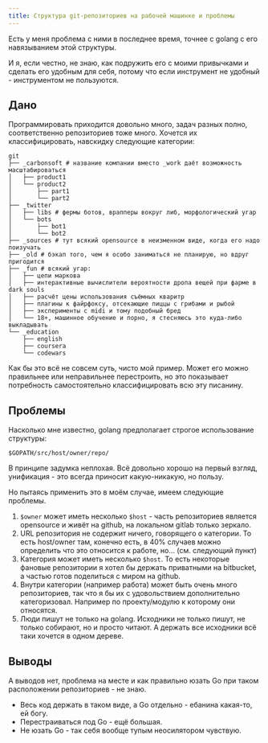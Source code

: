 ```yaml
---
title: Структура git-репозиториев на рабочей машинке и проблемы
---
```


Есть у меня проблема с ними в последнее время, точнее с golang с его навязыванием этой структуры.

И я, если честно, не знаю, как подружить его с моими привычками и сделать его удобным для себя, потому что если инструмент не удобный - инструментом не пользуются.

## Дано

Программировать приходится довольно много, задач разных полно, соответственно репозиториев тоже много. Хочется их классифицировать, навскидку следующие категории:

```
git
├── _carbonsoft # название компании вместо _work даёт возможность масштабироваться
│   ├── product1
│   └── product2
│       ├── part1
│       └── part2
├── _twitter
│   ├── libs # фермы ботов, врапперы вокруг либ, морфологический угар
│   └── bots
│       ├── bot1
│       └── bot2
├── _sources # тут всякий opensource в неизменном виде, когда его надо поизучать
├── _old # бэкап того, чем я особо заниматься не планирую, но вдруг пригодится
├── _fun # всякий угар:
│   ├── цепи маркова
│   ├── интерактивные вычислители вероятности дропа вещей при фарме в dark souls
│   ├── расчёт цены использования съёмных кваритр
│   ├── плагины к файрфоксу, отсекающие пиццы с грибами и рыбой
│   ├── эксперименты с midi и тому подобный бред
│   └── 18+, машинное обучение и порно, я стесняюсь это куда-либо выкладывать
└── _education
    ├── english
    ├── coursera
    └── codewars
```

Как бы это всё не совсем суть, чисто мой пример. Может его можно правильнее или неправильнее перестроить, но это показывает потребность самостоятельно классифицировать всю эту писанину.

## Проблемы

Насколько мне известно, golang предполагает строгое использование структуры:

``` shell
$GOPATH/src/host/owner/repo/
```

В принципе задумка неплохая. Всё довольно хорошо на первый взгляд, унификация - это всегда приносит какую-никакую, но пользу.

Но пытаясь применить это в моём случае, имеем следующие проблемы.

1. `$owner` может иметь несколько `$host` - часть репозиториев является opensource и живёт на github, на локальном gitlab только зеркало.
2. URL репозитория не содержит ничего, говорящего о категории. То есть host/owner там, конечно есть, в 40% случаев можно определить что это относится к работе, но... (см. следующий пункт)
3. Категория может иметь несколько `$host`. То есть некоторые фановые репозитории я хотел бы держать приватными на bitbucket, а частью готов поделиться с миром на github.
4. Внутри категории (например работа) может быть очень много репозиториев, так что я бы их с удовольствием дополнительно категоризовал. Например по проекту/модулю к которому они относятся.
5. Люди пишут не только на golang. Исходники не только пишут, не только собирают, но и просто читают. А держать все исходники всё таки хочется в одном дереве.

## Выводы

А выводов нет, проблема на месте и как правильно юзать Go при таком расположении репозиториев - не знаю.

- Весь код держать в таком виде, а Go отдельно - ебанина какая-то, ей богу.
- Перестраиваться под Go - ещё большая.
- Не юзать Go - так себя вообще тупым неосилятором чувствую.
